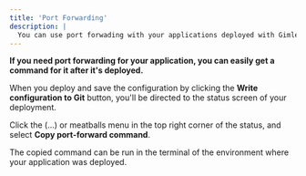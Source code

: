 ```yaml
---
title: 'Port Forwarding'
description: |
  You can use port forwading with your applications deployed with Gimlet.
---
```


**If you need port forwarding for your application, you can easily get a command for it after it's deployed.**

When you deploy and save the configuration by clicking the **Write configuration to Git** button, you'll be directed to the status screen of your deployment.

Click the (...) or meatballs menu in the top right corner of the status, and select **Copy port-forward command**.

The copied command can be run in the terminal of the environment where your application was deployed.
